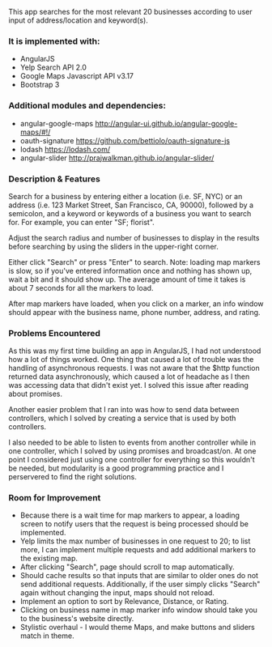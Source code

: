 This app searches for the most relevant 20 businesses according to user input of
address/location and keyword(s). 

### It is implemented with: 
- AngularJS
- Yelp Search API 2.0
- Google Maps Javascript API v3.17
- Bootstrap 3

### Additional modules and dependencies:
- angular-google-maps http://angular-ui.github.io/angular-google-maps/#!/
- oauth-signature https://github.com/bettiolo/oauth-signature-js
- lodash https://lodash.com/
- angular-slider http://prajwalkman.github.io/angular-slider/

### Description & Features
Search for a business by entering either a location (i.e. SF, NYC) or an 
address (i.e. 123 Market Street, San Francisco, CA, 90000), followed by a semicolon, 
and a keyword or keywords of a business you want to search for. For example, you can
enter "SF; florist".

Adjust the search radius and number of businesses to display in the results before
searching by using the sliders in the upper-right corner.

Either click "Search" or press "Enter" to search. Note: loading map markers is 
slow, so if you've entered information once and nothing has shown up, wait a bit and
it should show up. The average amount of time it takes is about 7 seconds for all the
markers to load.

After map markers have loaded, when you click on a marker, an info window should 
appear with the business name, phone number, address, and rating. 

### Problems Encountered
As this was my first time building an app in AngularJS, I had not understood how a lot of things worked. One thing that caused a lot of trouble was the handling of asynchronous requests. I was not aware that the $http function returned data asynchronously, which caused a lot of headache as I then was accessing data that didn't exist yet. I solved this issue after reading about promises.

Another easier problem that I ran into was how to send data between controllers, which I solved by creating a service that is used by both controllers. 

I also needed to be able to listen to events from another controller while in one controller, which I solved by using promises and broadcast/on. At one point I considered just using one controller for everything so this wouldn't be needed, but modularity is a good programming practice and I perservered to find the right solutions.

### Room for Improvement
- Because there is a wait time for map markers to appear, a loading screen to notify users that the request is being processed should be implemented.
- Yelp limits the max number of businesses in one request to 20; to list more, I can implement multiple requests and add additional markers to the existing map.
- After clicking "Search", page should scroll to map automatically.
- Should cache results so that inputs that are similar to older ones do not send additional requests. Additionally, if the user simply clicks "Search" again without changing the input, maps should not reload.
- Implement an option to sort by Relevance, Distance, or Rating.
- Clicking on business name in map marker info window should take you to the business's website directly.
- Stylistic overhaul - I would theme Maps, and make buttons and sliders match in theme.